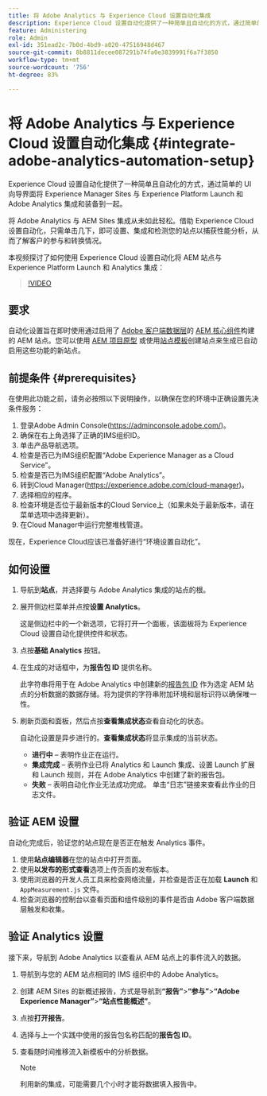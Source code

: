 ```yaml
---
title: 将 Adobe Analytics 与 Experience Cloud 设置自动化集成
description: Experience Cloud 设置自动化提供了一种简单且自动化的方式，通过简单的 UI 向导界面将 Experience Manager Sites 与 Experience Platform Launch 和 Adobe Analytics 集成和装备到一起。了解如何在您自己的站点上使用自动化设置。
feature: Administering
role: Admin
exl-id: 351ead2c-7b0d-4bd9-a020-47516948d467
source-git-commit: 8b8811decee087291b74fa0e3839991f6a7f3850
workflow-type: tm+mt
source-wordcount: '756'
ht-degree: 83%

---
```


# 将 Adobe Analytics 与 Experience Cloud 设置自动化集成 {#integrate-adobe-analytics-automation-setup}

Experience Cloud 设置自动化提供了一种简单且自动化的方式，通过简单的 UI 向导界面将 Experience Manager Sites 与 Experience Platform Launch 和 Adobe Analytics 集成和装备到一起。

将 Adobe Analytics 与 AEM Sites 集成从未如此轻松。借助 Experience Cloud 设置自动化，只需单击几下，即可设置、集成和检测您的站点以捕获性能分析，从而了解客户的参与和转换情况。

本视频探讨了如何使用 Experience Cloud 设置自动化将 AEM 站点与 Experience Platform Launch 和 Analytics 集成：

>[!VIDEO](https://video.tv.adobe.com/v/345372/?quality=12)

## 要求

自动化设置旨在即时使用通过启用了 [Adobe 客户端数据层](https://experienceleague.adobe.com/docs/experience-manager-core-components/using/developing/data-layer/overview.html)的 [AEM 核心组件](https://experienceleague.adobe.com/docs/experience-manager-core-components/using/introduction.html)构建的 AEM 站点。您可以使用 [AEM 项目原型](https://experienceleague.adobe.com/docs/experience-manager-core-components/using/developing/archetype/overview.html) 或使用[站点模板](/help/journey-sites/quick-site/create-site.md)创建站点来生成已自动启用这些功能的新站点。

## 前提条件 {#prerequisites}

在使用此功能之前，请务必按照以下说明操作，以确保在您的环境中正确设置先决条件服务：

1. 登录Adobe Admin Console(https://adminconsole.adobe.com/)。
1. 确保在右上角选择了正确的IMS组织ID。
1. 单击产品导航选项。
1. 检查是否已为IMS组织配置“Adobe Experience Manager as a Cloud Service”。
1. 检查是否已为IMS组织配置“Adobe Analytics”。
1. 转到Cloud Manager(https://experience.adobe.com/cloud-manager)。
1. 选择相应的程序。
1. 检查环境是否位于最新版本的Cloud Service上（如果未处于最新版本，请在菜单选项中选择更新）。
1. 在Cloud Manager中运行完整堆栈管道。

现在，Experience Cloud应该已准备好进行“环境设置自动化”。

## 如何设置

1. 导航到&#x200B;**站点**，并选择要与 Adobe Analytics 集成的站点的根。
1. 展开侧边栏菜单并点按&#x200B;**设置 Analytics**。

   这是侧边栏中的一个新选项，它将打开一个面板，该面板将为 Experience Cloud 设置自动化提供控件和状态。
1. 点按&#x200B;**基础 Analytics** 按钮。
1. 在生成的对话框中，为&#x200B;**报告包 ID** 提供名称。

   此字符串将用于在 Adobe Analytics 中创建新的[报告包 ID](https://experienceleague.adobe.com/docs/analytics/admin/manage-report-suites/new-report-suite/t-create-a-report-suite.html?lang=zh-Hans) 作为选定 AEM 站点的分析数据的数据存储。将为提供的字符串附加环境和层标识符以确保唯一性。

1. 刷新页面和面板，然后点按&#x200B;**查看集成状态**&#x200B;查看自动化的状态。

   自动化设置是异步进行的。**查看集成状态**&#x200B;将显示集成的当前状态。

   * **进行中** – 表明作业正在运行。
   * **集成完成** – 表明作业已将 Analytics 和 Launch 集成、设置 Launch 扩展和 Launch 规则，并在 Adobe Analytics 中创建了新的报告包。
   * **失败** – 表明自动化作业无法成功完成。 单击“日志”链接来查看此作业的日志文件。

## 验证 AEM 设置

自动化完成后，验证您的站点现在是否正在触发 Analytics 事件。

1. 使用&#x200B;**站点编辑器**&#x200B;在您的站点中打开页面。
1. 使用&#x200B;**以发布的形式查看**&#x200B;选项上传页面的发布版本。
1. 使用浏览器的开发人员工具来检查网络流量，并检查是否正在加载 **Launch** 和 `AppMeasurement.js` 文件。
1. 检查浏览器的控制台以查看页面和组件级别的事件是否由 Adobe 客户端数据层触发和收集。

## 验证 Analytics 设置

接下来，导航到 Adobe Analytics 以查看从 AEM 站点上的事件流入的数据。

1. 导航到与您的 AEM 站点相同的 IMS 组织中的 Adobe Analytics。
1. 创建 AEM Sites 的新概述报告，方式是导航到&#x200B;**“报告”**>**“参与”**>**“Adobe Experience Manager”**>**“站点性能概述”**。
1. 点按&#x200B;**打开报告**。
1. 选择与上一个实践中使用的报告包名称匹配的&#x200B;**报告包 ID**。
1. 查看随时间推移流入新模板中的分析数据。

   >[!NOTE]
   >
   > 利用新的集成，可能需要几个小时才能将数据填入报告中。

